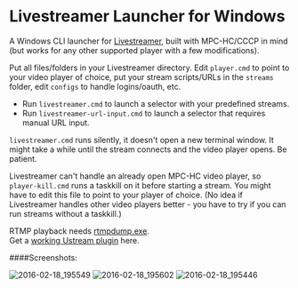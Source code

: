 # Livestreamer Launcher for Windows

A Windows CLI launcher for [Livestreamer](https://github.com/chrippa/livestreamer), built with MPC-HC/CCCP in mind (but works for any other supported player with a few modifications).

Put all files/folders in your Livestreamer directory. Edit `player.cmd` to point to your video player of choice, put your stream scripts/URLs in the `streams` folder, edit `configs` to handle logins/oauth, etc.
 
- Run `livestreamer.cmd` to launch a selector with your predefined streams.
- Run `livestreamer-url-input.cmd` to launch a selector that requires manual URL input.

`livestreamer.cmd` runs silently, it doesn't open a new terminal window. It might take a while until the stream connects and the video player opens. Be patient.

Livestreamer can't handle an already open MPC-HC video player, so `player-kill.cmd` runs a taskkill on it before starting a stream. You might have to edit this file to point to your player of choice. (No idea if Livestreamer handles other video players better - you have to try if you can run streams without a taskkill.)

RTMP playback needs [rtmpdump.exe](https://rtmpdump.mplayerhq.hu/).  
Get a [working Ustream plugin](https://github.com/chrippa/livestreamer/issues/1122#issuecomment-182089784) here.

####Screenshots:

![2016-02-18_195549](https://cloud.githubusercontent.com/assets/5091485/13154568/e23db020-d679-11e5-9feb-90ef0624edc1.png)
![2016-02-18_195602](https://cloud.githubusercontent.com/assets/5091485/13154569/e240ca8a-d679-11e5-87af-85e7fc5dd1c5.png)
![2016-02-18_195446](https://cloud.githubusercontent.com/assets/5091485/13154567/e23afb5a-d679-11e5-9533-a70c625d3911.png)
